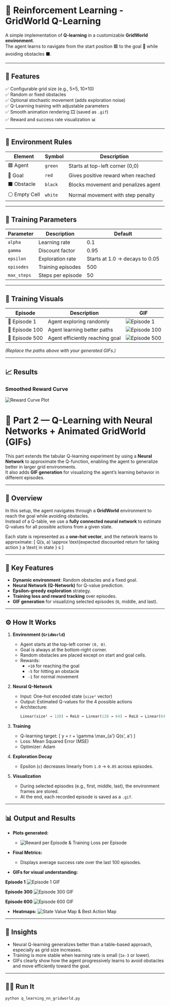# 🧠 Reinforcement Learning - GridWorld Q-Learning

A simple implementation of **Q-learning** in a customizable **GridWorld environment**.  
The agent learns to navigate from the start position 🟩 to the goal 🎯 while avoiding obstacles ⬛.

---

## 🚀 Features

✅ Configurable grid size (e.g., 5×5, 10×10)  
✅ Random or fixed obstacles  
✅ Optional stochastic movement (adds exploration noise)  
✅ Q-Learning training with adjustable parameters  
✅ Smooth animation rendering 🎞 (saved as `.gif`)  
✅ Reward and success rate visualization 📊

---

## 🧩 Environment Rules

| Element | Symbol | Description |
|----------|---------|-------------|
| 🟩 Agent | `green` | Starts at top-left corner (0,0) |
| 🎯 Goal | `red` | Gives positive reward when reached |
| ⬛ Obstacle | `black` | Blocks movement and penalizes agent |
| ⚪ Empty Cell | `white` | Normal movement with step penalty |

---

## 🧮 Training Parameters

| Parameter | Description | Default |
|------------|--------------|----------|
| `alpha` | Learning rate | 0.1 |
| `gamma` | Discount factor | 0.95 |
| `epsilon` | Exploration rate | Starts at 1.0 → decays to 0.05 |
| `episodes` | Training episodes | 500 |
| `max_steps` | Steps per episode | 50 |

---

## 🎥 Training Visuals

| Episode | Description | GIF |
|----------|--------------|-----|
| 🏁 Episode 1 | Agent exploring randomly | ![Episode 1](figs/gridworld_6x6_ep0.gif) |
| 🧭 Episode 100 | Agent learning better paths | ![Episode 100](figs/gridworld_6x6_ep250.gif) |
| 🥇 Episode 500 | Agent efficiently reaching goal | ![Episode 500](figs/gridworld_6x6_ep499.gif) |

*(Replace the paths above with your generated GIFs.)*

---

## 📈 Results

### Smoothed Reward Curve
![Reward Curve Plot](figs/Figure_1.png)




# 🧠 Part 2 — Q-Learning with Neural Networks + Animated GridWorld (GIFs)

This part extends the tabular Q-learning experiment by using a **Neural Network** to approximate the Q-function, enabling the agent to generalize better in larger grid environments.  
It also adds **GIF generation** for visualizing the agent’s learning behavior in different episodes.

---

## 🚀 Overview

In this setup, the agent navigates through a **GridWorld** environment to reach the goal while avoiding obstacles.  
Instead of a Q-table, we use a **fully connected neural network** to estimate Q-values for all possible actions from a given state.

Each state is represented as a **one-hot vector**, and the network learns to approximate:
\[
Q(s, a) \approx \text{expected discounted return for taking action } a \text{ in state } s
\]

---

## 🧩 Key Features

- **Dynamic environment**: Random obstacles and a fixed goal.
- **Neural Network (Q-Network)** for Q-value prediction.
- **Epsilon-greedy exploration** strategy.
- **Training loss and reward tracking** over episodes.
- **GIF generation** for visualizing selected episodes (`0`, middle, and last).

---

## ⚙️ How It Works

1. **Environment (`GridWorld`)**
   - Agent starts at the top-left corner `(0, 0)`.
   - Goal is always at the bottom-right corner.
   - Random obstacles are placed except on start and goal cells.
   - Rewards:
     - `+10` for reaching the goal  
     - `-5` for hitting an obstacle  
     - `-1` for normal movement  

2. **Neural Q-Network**
   - Input: One-hot encoded state (`size²` vector)
   - Output: Estimated Q-values for the 4 possible actions
   - Architecture:
     ```python
     Linear(size² → 128) → ReLU → Linear(128 → 64) → ReLU → Linear(64 → 4)
     ```

3. **Training**
   - Q-learning target:
     \[
     y = r + \gamma \max_{a'} Q(s', a')
     \]
   - Loss: Mean Squared Error (MSE)
   - Optimizer: Adam

4. **Exploration Decay**
   - Epsilon (`ε`) decreases linearly from `1.0` → `0.05` across episodes.

5. **Visualization**
   - During selected episodes (e.g., first, middle, last), the environment frames are stored.
   - At the end, each recorded episode is saved as a `.gif`.

---

## 📊 Output and Results

- **Plots generated:**
  - ![Reward per Episode & Training Loss per Episode](figs/Figure_2.png)  

- **Final Metrics:**
  - Displays average success rate over the last 100 episodes.

- **GIFs for visual understanding:**

**Episode 1**
![Episode 1 GIF](figs/nn_gridworld_ep1.gif)  

**Episode 300**
![Episode 300 GIF](figs/nn_gridworld_ep301.gif)  

**Episode 600**
![Episode 600 GIF](figs/nn_gridworld_ep600.gif)  

- **Heatmaps:**
![State Value Map & Best Action Map](figs/Figure_5.png)  
  

---

## 🧠 Insights

- Neural Q-learning generalizes better than a table-based approach, especially as grid size increases.
- Training is more stable when learning rate is small (`1e-3` or lower).
- GIFs clearly show how the agent progressively learns to avoid obstacles and move efficiently toward the goal.

---

## 🏃‍♂️ Run It

```bash
python q_learning_nn_gridworld.py
